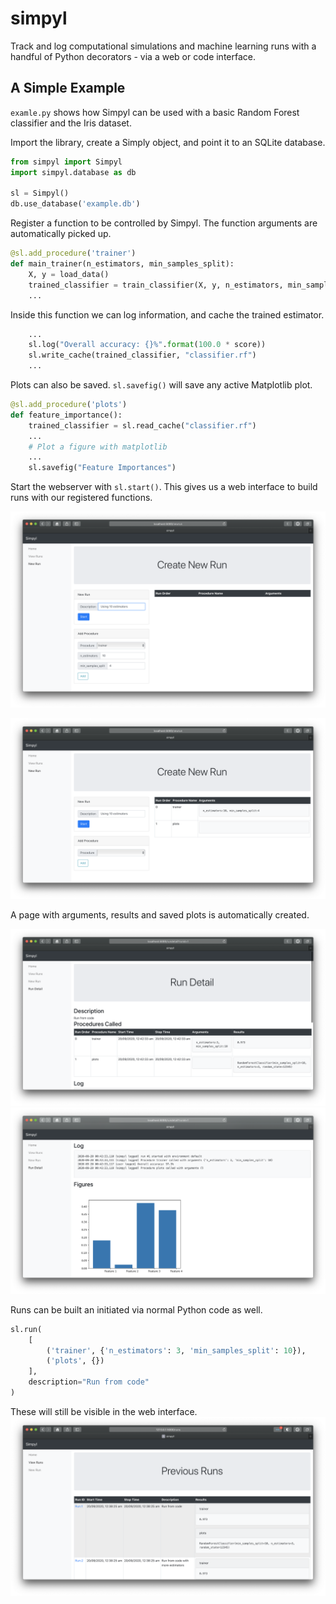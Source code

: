 # simpyl

Track and log computational simulations and machine learning runs with a
handful of Python decorators - via a web or code interface.

## A Simple Example

`examle.py` shows how Simpyl can be used with a basic Random Forest classifier
and the Iris dataset.

Import the library, create a Simply object, and point it to an SQLite database.
```python
from simpyl import Simpyl
import simpyl.database as db

sl = Simpyl()
db.use_database('example.db')
```

Register a function to be controlled by Simpyl. The function arguments are automatically
picked up.
```python
@sl.add_procedure('trainer')
def main_trainer(n_estimators, min_samples_split):
    X, y = load_data()
    trained_classifier = train_classifier(X, y, n_estimators, min_samples_split)
    ...
```

Inside this function we can log information, and cache the trained estimator.
```python
    ...
    sl.log("Overall accuracy: {}%".format(100.0 * score))
    sl.write_cache(trained_classifier, "classifier.rf")
    ...
```

Plots can also be saved. `sl.savefig()` will save any active Matplotlib plot.
```python
@sl.add_procedure('plots')
def feature_importance():
    trained_classifier = sl.read_cache("classifier.rf")
    ...
    # Plot a figure with matplotlib
    ...
    sl.savefig("Feature Importances")
```

Start the webserver with `sl.start()`. This gives us a web interface
to build runs with our registered functions.

![Add procedure](/docs/add_procedure.png)

![Add procedure](/docs/setup_run.png)

A page with arguments, results and saved plots is automatically created.

![Add procedure](/docs/run_details1.png)
![Add procedure](/docs/run_details2.png)

Runs can be built an initiated via normal Python code as well.
```python
sl.run(
    [
        ('trainer', {'n_estimators': 3, 'min_samples_split': 10}),
        ('plots', {})
    ],
    description="Run from code"
)
```

These will still be visible in the web interface.
![Add procedure](/docs/run_list.png)